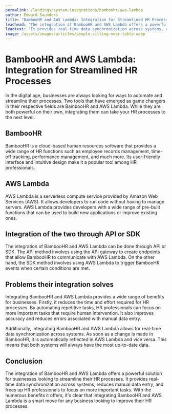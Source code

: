 ```yaml
---
permalink: /landings/system-integrations/bamboohr/aws-lambda
author: Edward Saunders
title: "BambooHR and AWS Lambda: Integration for Streamlined HR Processes"
leadhead: "The integration of BambooHR and AWS Lambda offers a powerful solution for businesses looking to streamline their HR processes"
leadtext: "It provides real-time data synchronization across systems, reduces manual data entry, and frees up HR professionals to focus on more important tasks. With the numerous benefits it offers, it's clear that integrating BambooHR and AWS Lambda is a smart move for any business looking to improve their HR processes."
image: /assets/images/articles/people-sitting-near-table.webp
---
```

<div class="arttext">	<h1>BambooHR and AWS Lambda: Integration for Streamlined HR Processes</h1>
	<p>In the digital age, businesses are always looking for ways to automate and streamline their processes. Two tools that have emerged as game changers in their respective fields are BambooHR and AWS Lambda. While they are both powerful on their own, integrating them can take your HR processes to the next level.</p>
	<h2>BambooHR</h2>
	<p>BambooHR is a cloud-based human resources software that provides a wide range of HR functions such as employee records management, time-off tracking, performance management, and much more. Its user-friendly interface and intuitive design make it a popular tool among HR professionals.</p>
	<h2>AWS Lambda</h2>
	<p>AWS Lambda is a serverless compute service provided by Amazon Web Services (AWS). It allows developers to run code without having to manage servers. AWS Lambda provides developers with a wide range of pre-built functions that can be used to build new applications or improve existing ones.</p>
	<h2>Integration of the two through API or SDK</h2>
	<p>The integration of BambooHR and AWS Lambda can be done through API or SDK. The API method involves using the API gateway to create endpoints that allow BambooHR to communicate with AWS Lambda. On the other hand, the SDK method involves using AWS Lambda to trigger BambooHR events when certain conditions are met.</p>
	<h2>Problems their integration solves</h2>
	<p>Integrating BambooHR and AWS Lambda provides a wide range of benefits for businesses. Firstly, it reduces the time and effort required for HR processes. By automating repetitive tasks, HR professionals can focus on more important tasks that require human intervention. It also improves accuracy and reduces errors associated with manual data entry.</p>
	<p>Additionally, integrating BambooHR and AWS Lambda allows for real-time data synchronization across systems. As soon as a change is made in BambooHR, it is automatically reflected in AWS Lambda and vice versa. This means that both systems will always have the most up-to-date data.</p>
	<h2>Conclusion</h2>
	<p>The integration of BambooHR and AWS Lambda offers a powerful solution for businesses looking to streamline their HR processes. It provides real-time data synchronization across systems, reduces manual data entry, and frees up HR professionals to focus on more important tasks. With the numerous benefits it offers, it's clear that integrating BambooHR and AWS Lambda is a smart move for any business looking to improve their HR processes.</p>
</div>